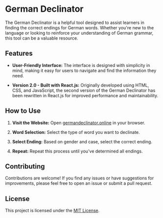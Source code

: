 # German Declinator

The German Declinator is a helpful tool designed to assist learners in finding the correct endings for German words. Whether you're new to the language or looking to reinforce your understanding of German grammar, this tool can be a valuable resource.

## Features

- **User-Friendly Interface:** The interface is designed with simplicity in mind, making it easy for users to navigate and find the information they need.

- **Version 2.0 - Built with React.js:** Originally developed using HTML, CSS, and JavaScript, the second version of the German Declinator has been rewritten in React.js for improved performance and maintainability.

## How to Use

1. **Visit the Website:** Open [germandeclinator.online](https://germandeclinator.online) in your browser.

2. **Word Selection:** Select the type of word you want to declinate.

3. **Select Ending:** Based on gender and case, select the correct ending.

4. **Repeat:** Repeat this process until you've determined all endings.

## Contributing

Contributions are welcome! If you find any issues or have suggestions for improvements, please feel free to open an issue or submit a pull request.

## License

This project is licensed under the [MIT License](LICENSE).
